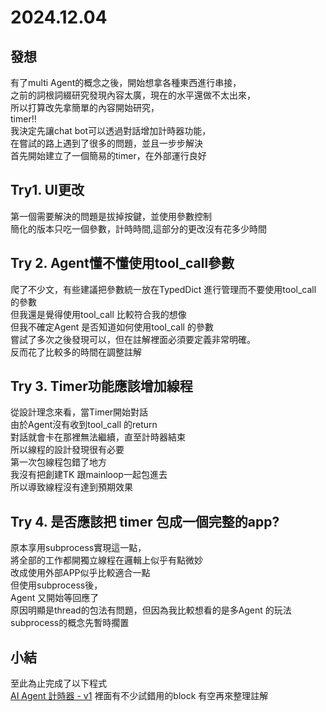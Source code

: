 # 2024.12.04

## 發想
有了multi Agent的概念之後，開始想拿各種東西進行串接，  
之前的詞根詞綴研究發現內容太廣，現在的水平還做不太出來，  
所以打算改先拿簡單的內容開始研究，  
timer!!  
我決定先讓chat bot可以透過對話增加計時器功能，  
在嘗試的路上遇到了很多的問題，並且一步步解決    
首先開始建立了一個簡易的timer，在外部運行良好  

## Try1. UI更改  
第一個需要解決的問題是拔掉按鍵，並使用參數控制   
簡化的版本只吃一個參數，計時時間,這部分的更改沒有花多少時間  

## Try 2. Agent懂不懂使用tool_call參數   
爬了不少文，有些建議把參數統一放在TypedDict 進行管理而不要使用tool_call 的參數    
但我還是覺得使用tool_call 比較符合我的想像    
但我不確定Agent 是否知道如何使用tool_call 的參數    
嘗試了多次之後發現可以，但在註解裡面必須要定義非常明確。  
反而花了比較多的時間在調整註解  

## Try 3. Timer功能應該增加線程  
從設計理念來看，當Timer開始對話  
由於Agent沒有收到tool_call 的return  
對話就會卡在那裡無法繼續，直至計時器結束  
所以線程的設計發現很有必要  
第一次包線程包錯了地方   
我沒有把創建TK 跟mainloop一起包進去  
所以導致線程沒有達到預期效果  

## Try 4. 是否應該把 timer 包成一個完整的app?
原本享用subprocess實現這一點，  
將全部的工作都開獨立線程在邏輯上似乎有點微妙  
改成使用外部APP似乎比較適合一點  
但使用subprocess後，  
Agent 又開始等回應了  
原因明顯是thread的包法有問題，但因為我比較想看的是多Agent 的玩法  
subprocess的概念先暫時擱置  

## 小結
至此為止完成了以下程式  
[AI Agent 計時器 - v1](https://github.com/shwpatrick/Study-Note/blob/main/LangGraph/AI%20Agent%20%E8%A8%88%E6%99%82%E5%99%A8%20-%20v1.%E5%8F%AA%E6%9C%89%E8%A8%88%E6%99%82%E5%99%A8%E4%B8%80%E5%80%8Bchatbot.ipynb)
裡面有不少試錯用的block 有空再來整理註解  
